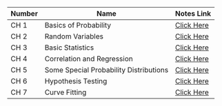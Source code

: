 | Number | Name | Notes Link |
| --- |  --- | --- |
| CH 1 | Basics of Probability | [Click Here](https://drive.google.com/file/d/1ZEhrB282-6wewg9WIGyKTzNM79-pZGlX/view?usp=sharing)|
| CH 2 | Random Variables | [Click Here](https://drive.google.com/file/d/1ZFJ9Ln76zA_HaA-bRgY4S4BK1vrrzLgQ/view?usp=sharing)|
| CH 3 | Basic Statistics | [Click Here](https://drive.google.com/file/d/1ZIZlqFtueq0CLWbiKQMKfKpOgOfVo2DN/view?usp=sharing)|
| CH 4 | Correlation and Regression | [Click Here](https://drive.google.com/file/d/1ZalnLQ8ugwc6yU7JBdLgPGMujBHz8hgY/view?usp=sharing)|
| CH 5 | Some Special Probability Distributions | [Click Here]()|
| CH 6 | Hypothesis Testing | [Click Here]()|
| CH 7 | Curve Fitting | [Click Here](https://drive.google.com/file/d/1ZomOZXpI9B_SpYWCpHPKBZPEA4GYfuBj/view?usp=sharing)|
    
